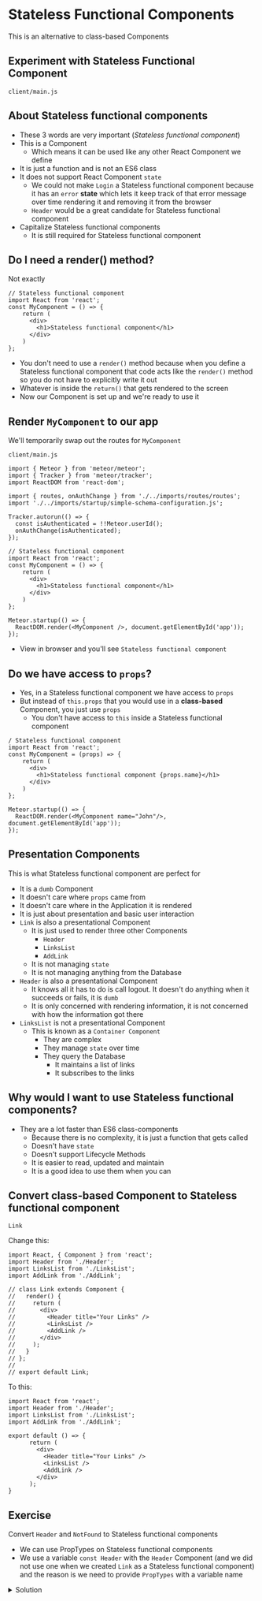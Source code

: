 # Stateless Functional Components
This is an alternative to class-based Components

## Experiment with Stateless Functional Component
`client/main.js`

## About Stateless functional components
* These 3 words are very important (_Stateless functional component_)
* This is a Component
    - Which means it can be used like any other React Component we define
* It is just a function and is not an ES6 class
* It does not support React Component `state`
    - We could not make `Login` a Stateless functional component because it has an `error` **state** which lets it keep track of that error message over time rendering it and removing it from the browser
    - `Header` would be a great candidate for Stateless functional component
* Capitalize Stateless functional components
    - It is still required for Stateless functional component

## Do I need a render() method?
Not exactly

```
// Stateless functional component
import React from 'react';
const MyComponent = () => {
    return (
      <div>
        <h1>Stateless functional component</h1>
      </div>
    )
};
```

* You don't need to use a `render()` method because when you define a Stateless functional component that code acts like the `render()` method so you do not have to explicitly write it out
* Whatever is inside the `return()` that gets rendered to the screen
* Now our Component is set up and we're ready to use it

## Render `MyComponent` to our app
We'll temporarily swap out the routes for `MyComponent`

`client/main.js`

```
import { Meteor } from 'meteor/meteor';
import { Tracker } from 'meteor/tracker';
import ReactDOM from 'react-dom';

import { routes, onAuthChange } from './../imports/routes/routes';
import './../imports/startup/simple-schema-configuration.js';

Tracker.autorun(() => {
  const isAuthenticated = !!Meteor.userId();
  onAuthChange(isAuthenticated);
});

// Stateless functional component
import React from 'react';
const MyComponent = () => {
    return (
      <div>
        <h1>Stateless functional component</h1>
      </div>
    )
};

Meteor.startup(() => {
  ReactDOM.render(<MyComponent />, document.getElementById('app'));
});
```

* View in browser and you'll see `Stateless functional component`

## Do we have access to `props`?
* Yes, in a Stateless functional component we have access to `props`
* But instead of `this.props` that you would use in a **class-based** Component, you just use `props`
    - You don't have access to `this` inside a Stateless functional component

```
/ Stateless functional component
import React from 'react';
const MyComponent = (props) => {
    return (
      <div>
        <h1>Stateless functional component {props.name}</h1>
      </div>
    )
};

Meteor.startup(() => {
  ReactDOM.render(<MyComponent name="John"/>, document.getElementById('app'));
});
```

## Presentation Components
This is what Stateless functional component are perfect for

* It is a `dumb` Component
* It doesn't care where `props` came from
* It doesn't care where in the Application it is rendered
* It is just about presentation and basic user interaction
* `Link` is also a presentational Component
    - It is just used to render three other Components
        + `Header`
        + `LinksList`
        + `AddLink`
    - It is not managing `state`
    - It is not managing anything from the Database
* `Header` is also a presentational Component
    - It knows all it has to do is call logout. It doesn't do anything when it succeeds or fails, it is `dumb`
    - It is only concerned with rendering information, it is not concerned with how the information got there
* `LinksList` is not a presentational Component
    - This is known as a `Container Component`
        + They are complex
        + They manage `state` over time
        + They query the Database
            * It maintains a list of links
            * It subscribes to the links

## Why would I want to use Stateless functional components?
* They are a lot faster than ES6 class-components
    - Because there is no complexity, it is just a function that gets called
    - Doesn't have `state`
    - Doesn't support Lifecycle Methods
    - It is easier to read, updated and maintain
    - It is a good idea to use them when you can

## Convert class-based Component to Stateless functional component
`Link`

Change this:

```
import React, { Component } from 'react';
import Header from './Header';
import LinksList from './LinksList';
import AddLink from './AddLink';

// class Link extends Component {
//   render() {
//     return (
//       <div>
//         <Header title="Your Links" />
//         <LinksList />
//         <AddLink />
//       </div>
//     );
//   }
// };
//
// export default Link;
```

To this:

```
import React from 'react';
import Header from './Header';
import LinksList from './LinksList';
import AddLink from './AddLink';

export default () => {
      return (
        <div>
          <Header title="Your Links" />
          <LinksList />
          <AddLink />
        </div>
      );
}
```

## Exercise
Convert `Header` and `NotFound` to Stateless functional components

* We can use PropTypes on Stateless functional components
* We use a variable `const Header` with the `Header` Component (and we did not use one when we created `Link` as a Stateless functional component) and the reason is we need to provide `PropTypes` with a variable name

<details>
  <summary>Solution</summary>
`Header.js`

```
import React from 'react';
import { Accounts } from 'meteor/accounts-base';
import PropTypes from 'prop-types';

const Header = (props) => {
    const onLogout = () => {
      Accounts.logout();
    }
    return (
      <div>
        <h1>{props.title}</h1>
        <button onClick={onLogout()}>Logout</button>
      </div>
    );
};

Header.propTypes = {
  title: PropTypes.string.isRequired
}

export default Header;
```

Alternative Way: Easier way to call function

```
import React from 'react';
import { Accounts } from 'meteor/accounts-base';
import PropTypes from 'prop-types';

const Header = (props) => {
    
    return (
      <div>
        <h1>{props.title}</h1>
        <button onClick={() => {
          Accounts.logout();
        }}>Logout</button>
      </div>
    );
};

Header.propTypes = {
  title: PropTypes.string.isRequired
}

export default Header;
```

We can use ES6 syntax to simplify even further

```
import React from 'react';
import { Accounts } from 'meteor/accounts-base';
import PropTypes from 'prop-types';

const Header = (props) => {

    return (
      <div>
        <h1>{props.title}</h1>
        <button onClick={() => Accounts.logout() }>Logout</button>
      </div>
    );
};

Header.propTypes = {
  title: PropTypes.string.isRequired
}

export default Header;
```

**note** You would not want to do this:

`<button onClick={Accounts.logout}>Logout</button>`

That would call Accounts.logout with an event argument and that could cause unexpected behavior

* Test and it should work as before
* Change the `prop` for Header to a Number and see [if the PropTypes warning is triggered](https://i.imgur.com/YH7HQ68.png)

`NotFound`

```
import React from 'react';

export default () => {
    return <p>Not Found</p>
};
```
</details>
